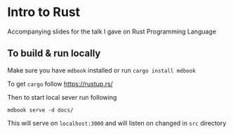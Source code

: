 # Intro to Rust

Accompanying slides for the talk I gave on Rust Programming Language

## To build & run locally

Make sure you have `mdbook` installed or run `cargo install mdbook`

To get `cargo` follow https://rustup.rs/

Then to start local sever run following

```
mdbook serve -d docs/
```

This will serve on `localhost:3000` and will listen on changed in `src` directory
